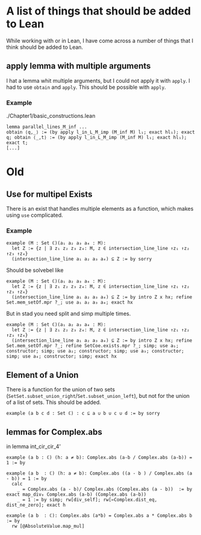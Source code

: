 # A list of things that should be added to Lean
While working with or in Lean, I have come across a number of things that I think should be added to Lean.

## apply lemma with multiple arguments
I hat a lemma whit multiple arguments, but I could not apply it with ``apply``. I had to use ``obtain`` and ``apply``. This should be possible with ``apply``. 
### Example
./Chapter1/basic_constructions.lean
```lean
lemma parallel_lines_M_inf ...
obtain ⟨q,_⟩ := (by apply l_in_L_M_imp (M_inf M) l₁; exact hl₁); exact q; obtain ⟨_,t⟩ := (by apply l_in_L_M_imp (M_inf M) l₁; exact hl₁); exact t;
[...]
```

# Old
## Use for multipel Exists
There is an exist that handles multiple elements as a function, which makes using ``use`` complicated.

### Example

```lean
example (M : Set ℂ)(a₁ a₂ a₃ a₄ : M):
  let Z := {z | ∃ z₁ z₂ z₃ z₄: M, z ∈ intersection_line_line ↑z₁ ↑z₂ ↑z₃ ↑z₄}
  (intersection_line_line a₁ a₂ a₃ a₄) ⊆ Z := by sorry
```
Should be solvebel like 
```lean
example (M : Set ℂ)(a₁ a₂ a₃ a₄ : M):
  let Z := {z | ∃ z₁ z₂ z₃ z₄: M, z ∈ intersection_line_line ↑z₁ ↑z₂ ↑z₃ ↑z₄}
  (intersection_line_line a₁ a₂ a₃ a₄) ⊆ Z := by intro Z x hx; refine Set.mem_setOf.mpr ?_; use a₁ a₂ a₃ a₄; exact hx
````
But in stad you need split and simp multiple times.
```lean
example (M : Set ℂ)(a₁ a₂ a₃ a₄ : M):
  let Z := {z | ∃ z₁ z₂ z₃ z₄: M, z ∈ intersection_line_line ↑z₁ ↑z₂ ↑z₃ ↑z₄}
  (intersection_line_line a₁ a₂ a₃ a₄) ⊆ Z := by intro Z x hx; refine Set.mem_setOf.mpr ?_; refine SetCoe.exists.mpr ?_; simp; use a₁; constructor; simp; use a₂; constructor; simp; use a₃; constructor; simp; use a₄; constructor; simp; exact hx
```

## Element of a Union
There is a function for the union of two sets (``SetSet.subset_union_right``/``Set.subset_union_left``), but not for the union of a list of sets. This should be added.
```lean
example (a b c d : Set ℂ) : c ⊆ a ∪ b ∪ c ∪ d := by sorry
```

## lemmas for Complex.abs
in lemma int_cir_cir_4'

```lean
example (a b : ℂ) (h: a ≠ b): Complex.abs (a-b / Complex.abs (a-b)) = 1 := by
```

```lean
example (a b  : ℂ) (h: a ≠ b): Complex.abs ((a - b ) / Complex.abs (a - b)) = 1 := by
  calc
    _ = Complex.abs (a - b)/ Complex.abs (Complex.abs (a - b))  := by exact map_div₀ Complex.abs (a-b) (Complex.abs (a-b))
    _ = 1 := by simp; rw[div_self]; rw[←Complex.dist_eq, dist_ne_zero]; exact h

example (a b  : ℂ): Complex.abs (a*b) = Complex.abs a * Complex.abs b := by
  rw [@AbsoluteValue.map_mul]
```